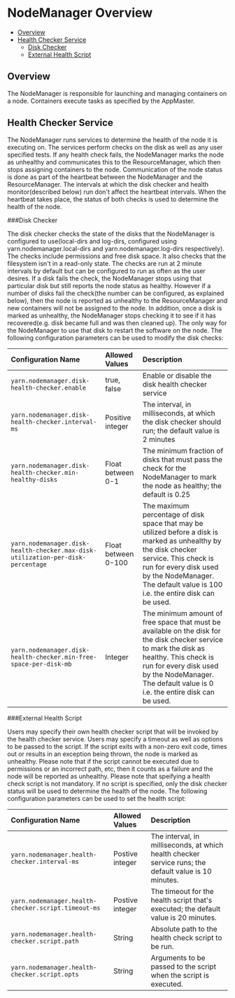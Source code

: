 <!---
  Licensed under the Apache License, Version 2.0 (the "License");
  you may not use this file except in compliance with the License.
  You may obtain a copy of the License at

   http://www.apache.org/licenses/LICENSE-2.0

  Unless required by applicable law or agreed to in writing, software
  distributed under the License is distributed on an "AS IS" BASIS,
  WITHOUT WARRANTIES OR CONDITIONS OF ANY KIND, either express or implied.
  See the License for the specific language governing permissions and
  limitations under the License. See accompanying LICENSE file.
-->

NodeManager Overview
=====================

* [Overview](#Overview)
* [Health Checker Service](#Health_checker_service)
    * [Disk Checker](#Disk_Checker)
    * [External Health Script](#External_Health_Script)

Overview
--------

The NodeManager is responsible for launching and managing containers on a node. Containers execute tasks as specified by the AppMaster.

Health Checker Service
----------------------

The NodeManager runs services to determine the health of the node it is executing on. The services perform checks on the disk as well as any user specified tests. If any health check fails, the NodeManager marks the node as unhealthy and communicates this to the ResourceManager, which then stops assigning containers to the node. Communication of the node status is done as part of the heartbeat between the NodeManager and the ResourceManager. The intervals at which the disk checker and health monitor(described below) run don't affect the heartbeat intervals. When the heartbeat takes place, the status of both checks is used to determine the health of the node.

###Disk Checker

  The disk checker checks the state of the disks that the NodeManager is configured to use(local-dirs and log-dirs, configured using yarn.nodemanager.local-dirs and yarn.nodemanager.log-dirs respectively). The checks include permissions and free disk space. It also checks that the filesystem isn't in a read-only state. The checks are run at 2 minute intervals by default but can be configured to run as often as the user desires. If a disk fails the check, the NodeManager stops using that particular disk but still reports the node status as healthy. However if a number of disks fail the check(the number can be configured, as explained below), then the node is reported as unhealthy to the ResourceManager and new containers will not be assigned to the node. In addition, once a disk is marked as unhealthy, the NodeManager stops checking it to see if it has recovered(e.g. disk became full and was then cleaned up). The only way for the NodeManager to use that disk to restart the software on the node. The following configuration parameters can be used to modify the disk checks:

| Configuration Name | Allowed Values | Description |
|:---- |:---- |:---- |
| `yarn.nodemanager.disk-health-checker.enable` | true, false | Enable or disable the disk health checker service |
| `yarn.nodemanager.disk-health-checker.interval-ms` | Positive integer | The interval, in milliseconds, at which the disk checker should run; the default value is 2 minutes |
| `yarn.nodemanager.disk-health-checker.min-healthy-disks` | Float between 0-1 | The minimum fraction of disks that must pass the check for the NodeManager to mark the node as healthy; the default is 0.25 |
| `yarn.nodemanager.disk-health-checker.max-disk-utilization-per-disk-percentage` | Float between 0-100 | The maximum percentage of disk space that may be utilized before a disk is marked as unhealthy by the disk checker service. This check is run for every disk used by the NodeManager. The default value is 100 i.e. the entire disk can be used. |
| `yarn.nodemanager.disk-health-checker.min-free-space-per-disk-mb` | Integer | The minimum amount of free space that must be available on the disk for the disk checker service to mark the disk as healthy. This check is run for every disk used by the NodeManager. The default value is 0 i.e. the entire disk can be used. |


###External Health Script

  Users may specify their own health checker script that will be invoked by the health checker service. Users may specify a timeout as well as options to be passed to the script. If the script exits with a non-zero exit code, times out or results in an exception being thrown, the node is marked as unhealthy. Please note that if the script cannot be executed due to permissions or an incorrect path, etc, then it counts as a failure and the node will be reported as unhealthy. Please note that speifying a health check script is not mandatory. If no script is specified, only the disk checker status will be used to determine the health of the node. The following configuration parameters can be used to set the health script:

| Configuration Name | Allowed Values | Description |
|:---- |:---- |:---- |
| `yarn.nodemanager.health-checker.interval-ms` | Postive integer | The interval, in milliseconds, at which health checker service runs; the default value is 10 minutes. |
| `yarn.nodemanager.health-checker.script.timeout-ms` | Postive integer | The timeout for the health script that's executed; the default value is 20 minutes. |
| `yarn.nodemanager.health-checker.script.path` | String | Absolute path to the health check script to be run. |
| `yarn.nodemanager.health-checker.script.opts` | String | Arguments to be passed to the script when the script is executed. |


